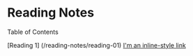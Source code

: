 # Reading Notes

Table of Contents

[Reading 1] (/reading-notes/reading-01)
[I'm an inline-style link](https://www.google.com)
